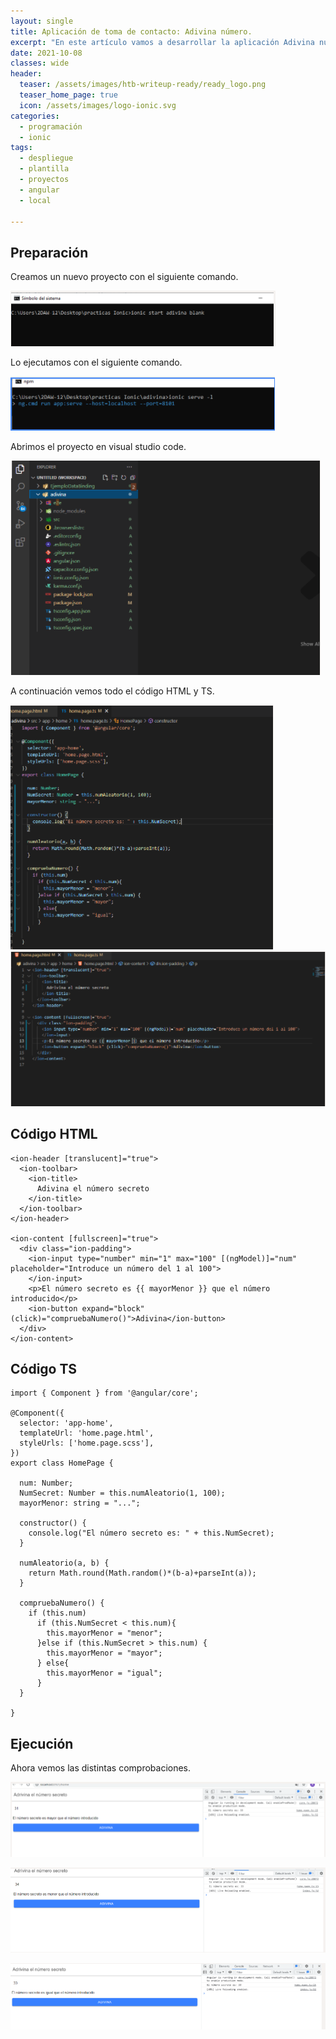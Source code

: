 ```yaml
---
layout: single
title: Aplicación de toma de contacto: Adivina número.
excerpt: "En este artículo vamos a desarrollar la aplicación Adivina número, cuya elaboración se a continuación. Esta aplicación servirá para ir tomando contacto con Ionic y los elementos que componen una aplicación de este tipo."
date: 2021-10-08
classes: wide
header:
  teaser: /assets/images/htb-writeup-ready/ready_logo.png
  teaser_home_page: true
  icon: /assets/images/logo-ionic.svg
categories:
  - programación
  - ionic
tags:
  - despliegue
  - plantilla
  - proyectos
  - angular
  - local

---
```



## Preparación

Creamos un nuevo proyecto con el siguiente comando.

![](/assets/images/ionic-adivina-numero/1.PNG)

Lo ejecutamos con el siguiente comando.

![](/assets/images/ionic-adivina-numero/2.PNG)

Abrimos el proyecto en visual studio code.

![](/assets/images/ionic-adivina-numero/3.PNG)

A continuación vemos todo el código HTML y TS.

![](/assets/images/ionic-adivina-numero/4.PNG)
![](/assets/images/ionic-adivina-numero/5.PNG)

## Código HTML
```
<ion-header [translucent]="true">
  <ion-toolbar>
    <ion-title>
      Adivina el número secreto
    </ion-title>
  </ion-toolbar>
</ion-header>

<ion-content [fullscreen]="true">
  <div class="ion-padding">
    <ion-input type="number" min="1" max="100" [(ngModel)]="num" placeholder="Introduce un número del 1 al 100">
    </ion-input>
    <p>El número secreto es {{ mayorMenor }} que el número introducido</p>
    <ion-button expand="block" (click)="compruebaNumero()">Adivina</ion-button>
  </div>
</ion-content>
```

## Código TS
```
import { Component } from '@angular/core';

@Component({
  selector: 'app-home',
  templateUrl: 'home.page.html',
  styleUrls: ['home.page.scss'],
})
export class HomePage {

  num: Number;
  NumSecret: Number = this.numAleatorio(1, 100);
  mayorMenor: string = "...";

  constructor() {
    console.log("El número secreto es: " + this.NumSecret);
  }

  numAleatorio(a, b) {
    return Math.round(Math.random()*(b-a)+parseInt(a));
  }

  compruebaNumero() {
    if (this.num)
      if (this.NumSecret < this.num){
        this.mayorMenor = "menor";
      }else if (this.NumSecret > this.num) {
        this.mayorMenor = "mayor";
      } else{
        this.mayorMenor = "igual";
      }
  }

}

```
## Ejecución

Ahora vemos las distintas comprobaciones.

![](/assets/images/ionic-adivina-numero/6.PNG)

![](/assets/images/ionic-adivina-numero/7.PNG)

![](/assets/images/ionic-adivina-numero/8.PNG)


